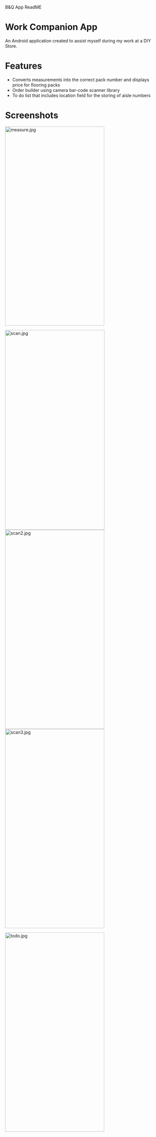 B&Q App ReadME

# Work Companion App

An Android application created to assist myself during my work at a DIY Store.

# Features

- Converts measurements into the correct pack number and displays price for flooring packs
- Order builder using camera bar-code scanner library
- To do list that includes location field for the storing of aisle numbers

# Screenshots

<img src="../_resources/b1dad3d9ba8b40fdb30f7bb1640f3767.jpg" alt="measure.jpg" width="322" height="645">

<img src="../_resources/530cdb6230a34e3c9891f3c09ff38438.jpg" alt="scan.jpg" width="323" height="647"><img src="../_resources/113f9bd5e5654043973a737a92984da6.jpg" alt="scan2.jpg" width="322" height="645"><img src="../_resources/d73d95fb6be743ecb9f6c5a386c2498e.jpg" alt="scan3.jpg" width="322" height="645">

<img src="../_resources/9505536360564f9d9818fd02c2a1278a.jpg" alt="todo.jpg" width="322" height="645">